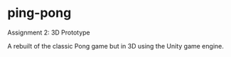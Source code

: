 # ping-pong

Assignment 2: 3D Prototype

A rebuilt of the classic Pong game but in 3D using the Unity game engine.
